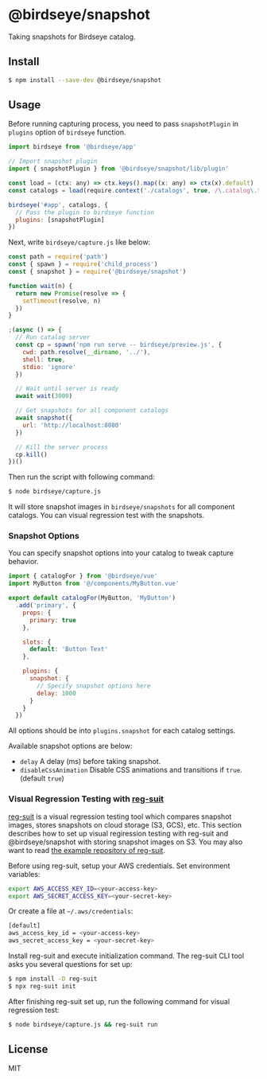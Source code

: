 # @birdseye/snapshot

Taking snapshots for Birdseye catalog.

## Install

```sh
$ npm install --save-dev @birdseye/snapshot
```

## Usage

Before running capturing process, you need to pass `snapshotPlugin` in `plugins` option of `birdseye` function.

```js
import birdseye from '@birdseye/app'

// Import snapshot plugin
import { snapshotPlugin } from '@birdseye/snapshot/lib/plugin'

const load = (ctx: any) => ctx.keys().map((x: any) => ctx(x).default)
const catalogs = load(require.context('./catalogs', true, /\.catalog\.ts$/))

birdseye('#app', catalogs, {
  // Pass the plugin to birdseye function
  plugins: [snapshotPlugin]
})

```

Next, write `birdseye/capture.js` like below:

```js
const path = require('path')
const { spawn } = require('child_process')
const { snapshot } = require('@birdseye/snapshot')

function wait(n) {
  return new Promise(resolve => {
    setTimeout(resolve, n)
  })
}

;(async () => {
  // Run catalog server
  const cp = spawn('npm run serve -- birdseye/preview.js', {
    cwd: path.resolve(__dirname, '../'),
    shell: true,
    stdio: 'ignore'
  })

  // Wait until server is ready
  await wait(3000)

  // Get snapshots for all component catalogs
  await snapshot({
    url: 'http://localhost:8080'
  })

  // Kill the server process
  cp.kill()
})()
```

Then run the script with following command:

```sh
$ node birdseye/capture.js
```

It will store snapshot images in `birdseye/snapshots` for all component catalogs. You can visual regression test with the snapshots.

### Snapshot Options

You can specify snapshot options into your catalog to tweak capture behavior.

```js
import { catalogFor } from '@birdseye/vue'
import MyButton from '@/components/MyButton.vue'

export default catalogFor(MyButton, 'MyButton')
  .add('primary', {
    props: {
      primary: true
    },

    slots: {
      default: 'Button Text'
    },

    plugins: {
      snapshot: {
        // Specify snapshot options here
        delay: 1000
      }
    }
  })
```

All options should be into `plugins.snapshot` for each catalog settings.

Available snapshot options are below:

- `delay` A delay (ms) before taking snapshot.
- `disableCssAnimation` Disable CSS animations and transitions if `true`. (default `true`)

### Visual Regression Testing with [reg-suit](https://github.com/reg-viz/reg-suit)

[reg-suit](https://github.com/reg-viz/reg-suit) is a visual regression testing tool which compares snapshot images, stores snapshots on cloud storage (S3, GCS), etc. This section describes how to set up visual regiression testing with reg-suit and @birdseye/snapshot with storing snapshot images on S3. You may also want to read [the example repository of reg-suit](https://github.com/reg-viz/reg-puppeteer-demo).

Before using reg-suit, setup your AWS credentials. Set environment variables:

```sh
export AWS_ACCESS_KEY_ID=<your-access-key>
export AWS_SECRET_ACCESS_KEY=<your-secret-key>
```

Or create a file at `~/.aws/credentials`:

```sh
[default]
aws_access_key_id = <your-access-key>
aws_secret_access_key = <your-secret-key>
```

Install reg-suit and execute initialization command. The reg-suit CLI tool asks you several questions for set up:

```sh
$ npm install -D reg-suit
$ npx reg-suit init
```

After finishing reg-suit set up, run the following command for visual regression test:

```sh
$ node birdseye/capture.js && reg-suit run
```

## License

MIT
